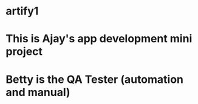 # artify1
# This is Ajay's app development mini project
# Betty is the QA Tester (automation and manual)
